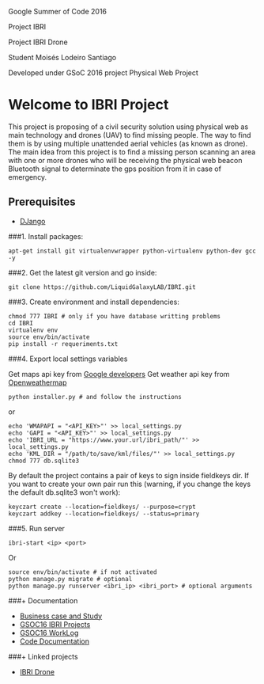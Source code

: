 Google Summer of Code 2016

Project IBRI

Project IBRI Drone

Student Moisés Lodeiro Santiago

Developed under GSoC 2016 project Physical Web Project

Welcome to IBRI Project
=======================

This project is proposing of a civil security solution using physical web as main technology and drones (UAV) to find missing people. The way to find them is by using multiple unattended aerial vehicles (as known as drone). The main idea from this project is to find a missing person scanning an area with one or more drones who will be receiving the physical web beacon Bluetooth signal to determinate the gps position from it in case of emergency.


Prerequisites
-------------

- [DJango](https://www.djangoproject.com)


###1. Install packages:
```
apt-get install git virtualenvwrapper python-virtualenv python-dev gcc -y
```

###2. Get the latest git version and go inside:
```
git clone https://github.com/LiquidGalaxyLAB/IBRI.git
```

###3. Create environment and install dependencies:
```
chmod 777 IBRI # only if you have database writting problems
cd IBRI
virtualenv env
source env/bin/activate
pip install -r requeriments.txt
```

###4. Export local settings variables

Get maps api key from [Google developers](https://developers.google.com/)
Get weather api key from [Openweathermap](http://openweathermap.org/)

```
python installer.py # and follow the instructions
```

or

```
echo 'WMAPAPI = "<API_KEY>"' >> local_settings.py
echo 'GAPI = "<API_KEY>"' >> local_settings.py
echo 'IBRI_URL = "https://www.your.url/ibri_path/"' >> local_settings.py
echo 'KML_DIR = "/path/to/save/kml/files/"' >> local_settings.py
chmod 777 db.sqlite3
```

By default the project contains a pair of keys to sign inside fieldkeys dir. If you want to create your own pair run this (warning, if you change the keys the default db.sqlite3 won't work):

```
keyczart create --location=fieldkeys/ --purpose=crypt
keyczart addkey --location=fieldkeys/ --status=primary
```

###5. Run server
```
ibri-start <ip> <port>
```

Or

```
source env/bin/activate # if not activated
python manage.py migrate # optional
python manage.py runserver <ibri_ip> <ibri_port> # optional arguments
```

###+ Documentation
- [Business case and Study](https://github.com/LiquidGalaxyLAB/IBRI/wiki/IBRI-Business-Case-and-study)
- [GSOC16 IBRI Projects](https://github.com/LiquidGalaxyLAB/IBRI/blob/master/GSOC16.md)
- [GSOC16 WorkLog](https://goo.gl/8D6IJD)
- [Code Documentation](https://github.com/LiquidGalaxyLAB/IBRI/tree/master/docs)

###+ Linked projects
- [IBRI Drone](https://github.com/LiquidGalaxyLAB/IBRI_Drone/)
